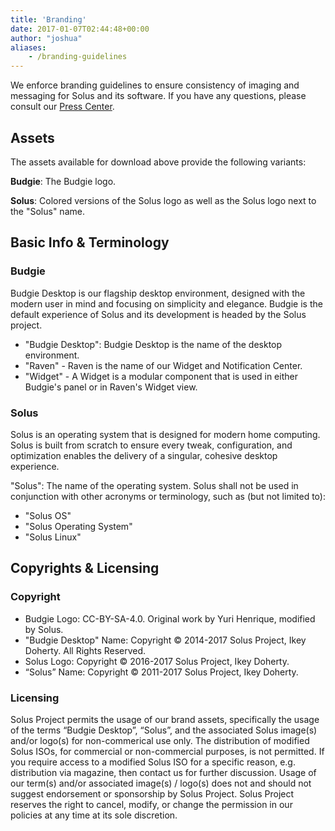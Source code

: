 ```yaml
---
title: 'Branding'
date: 2017-01-07T02:44:48+00:00
author: "joshua"
aliases:
    - /branding-guidelines
---
```


We enforce branding guidelines to ensure consistency of imaging and messaging for Solus and its software. If you have any questions, please consult our [Press Center](https://solus-project.com/press-center/).

## Assets

The assets available for download above provide the following variants:

**Budgie**: The Budgie logo.

**Solus**: Colored versions of the Solus logo as well as the Solus logo next to the "Solus" name.

## Basic Info & Terminology

### Budgie

Budgie Desktop is our flagship desktop environment, designed with the modern user in mind and focusing on simplicity and elegance. Budgie is the default experience of Solus and its development is headed by the Solus project.

- "Budgie Desktop": Budgie Desktop is the name of the desktop environment.
- "Raven" - Raven is the name of our Widget and Notification Center.
- "Widget" - A Widget is a modular component that is used in either Budgie's panel or in Raven's Widget view.

### Solus

Solus is an operating system that is designed for modern home computing. Solus is built from scratch to ensure every tweak, configuration, and optimization enables the delivery of a singular, cohesive desktop experience.

"Solus": The name of the operating system. Solus shall not be used in conjunction with other acronyms or terminology, such as (but not limited to):

- "Solus OS"
- "Solus Operating System"
- "Solus Linux"

## Copyrights & Licensing

### Copyright

- Budgie Logo: CC-BY-SA-4.0. Original work by Yuri Henrique, modified by Solus.
- "Budgie Desktop" Name: Copyright © 2014-2017 Solus Project, Ikey Doherty. All Rights Reserved.
- Solus Logo: Copyright © 2016-2017 Solus Project, Ikey Doherty.
- “Solus” Name: Copyright © 2011-2017 Solus Project, Ikey Doherty.


### Licensing

Solus Project permits the usage of our brand assets, specifically the usage of the terms “Budgie Desktop”, “Solus”, and the associated Solus image(s) and/or logo(s) for non-commerical use only. The distribution of modified Solus ISOs, for commercial 
or non-commercial purposes, is not permitted. If you require access to a modified Solus ISO for a specific reason, e.g. distribution via magazine, then contact us for further discussion. Usage of our term(s) and/or associated image(s) / logo(s) 
does not and should not suggest endorsement or sponsorship by Solus Project. Solus Project reserves the right to cancel, modify, or change the permission in our policies at any time at its sole discretion.